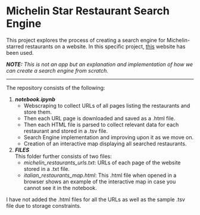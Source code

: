 # Michelin Star Restaurant Search Engine  
This project explores the process of creating a search engine for Michelin-starred restaurants on a website. In this specific project, [this](https://guide.michelin.com/en/it/restaurants) website has been used.  

**_NOTE:_** _This is not an app but an explanation and implementation of how we can create a search engine from scratch._   

---  
The repository consists of the following:  
1. **_notebook.ipynb_**  
   - Webscraping to collect URLs of all pages listing the restaurants and store them.  
   - Then each URL page is downloaded and saved as a .html file.  
   - Then each HTML file is parsed to collect relevant data for each restaurant and stored in a .tsv file.  
   - Search Engine implementation and improving upon it as we move on.  
   - Creation of an interactive map displaying all searched restaurants.
2. **_FILES_**  
   This folder further consists of two files:
   - _michelin_restaurants_urls.txt_: URLs of each page of the website stored in a .txt file.  
   - _italian_restaurants_map.html_: This .html file when opened in a browser shows an example of the interactive map in case you cannot see it in the notebook.


I have not added the .html files for all the URLs as well as the sample .tsv file due to storage constraints.

